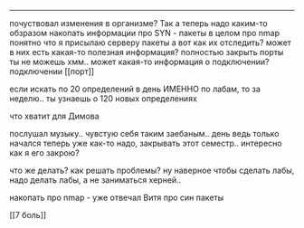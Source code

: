 
--------
почуствовал изменения в организме?
Так
а теперь надо каким-то обзразом накопать информации про SYN - пакеты
в целом про nmap
понятно что я присылаю серверу пакеты
а вот как их отследить? может в них есть какая-то полезная информация?
полностью закрыть порты ты не можешь
хмм.. может какая-то информация о подключении? подключении [[порт]]

если искать по 20 определений в день ИМЕННО по лабам, то за неделю.. ты узнаешь о 120 новых определениях

что хватит для Димова

послушал музыку.. чувстую себя таким заебаным.. день ведь только начался
теперь уже как-то надо, закрывать этот семестр.. интересно как я его закрою?

что же делать? как решать проблемы?
ну наверное чтобы сделать лабы, надо делать лабы, а не заниматься херней..

накопать про nmap - уже отвечал Витя про син пакеты

[[7 боль]] 


